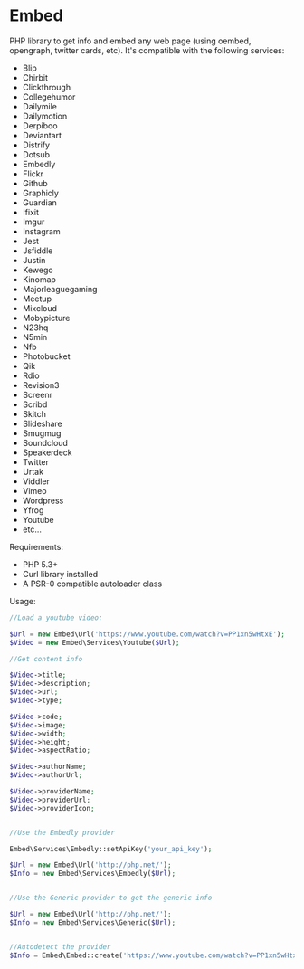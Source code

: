 Embed
=====

PHP library to get info and embed any web page (using oembed, opengraph, twitter cards, etc). It's compatible with the following services:

* Blip
* Chirbit
* Clickthrough
* Collegehumor
* Dailymile
* Dailymotion
* Derpiboo
* Deviantart
* Distrify
* Dotsub
* Embedly
* Flickr
* Github
* Graphicly
* Guardian
* Ifixit
* Imgur
* Instagram
* Jest
* Jsfiddle
* Justin
* Kewego
* Kinomap
* Majorleaguegaming
* Meetup
* Mixcloud
* Mobypicture
* N23hq
* N5min
* Nfb
* Photobucket
* Qik
* Rdio
* Revision3
* Screenr
* Scribd
* Skitch
* Slideshare
* Smugmug
* Soundcloud
* Speakerdeck
* Twitter
* Urtak
* Viddler
* Vimeo
* Wordpress
* Yfrog
* Youtube
* etc...

Requirements:

* PHP 5.3+
* Curl library installed
* A PSR-0 compatible autoloader class

Usage:

```php
//Load a youtube video:

$Url = new Embed\Url('https://www.youtube.com/watch?v=PP1xn5wHtxE');
$Video = new Embed\Services\Youtube($Url);

//Get content info

$Video->title;
$Video->description;
$Video->url;
$Video->type;

$Video->code;
$Video->image;
$Video->width;
$Video->height;
$Video->aspectRatio;

$Video->authorName;
$Video->authorUrl;

$Video->providerName;
$Video->providerUrl;
$Video->providerIcon;


//Use the Embedly provider

Embed\Services\Embedly::setApiKey('your_api_key');

$Url = new Embed\Url('http://php.net/');
$Info = new Embed\Services\Embedly($Url);


//Use the Generic provider to get the generic info

$Url = new Embed\Url('http://php.net/');
$Info = new Embed\Services\Generic($Url);


//Autodetect the provider
$Info = Embed\Embed::create('https://www.youtube.com/watch?v=PP1xn5wHtxE');
```
